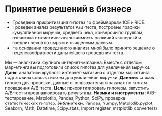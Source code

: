 # Принятие решений в бизнесе

- Проведена приоритизация гипотез по фреймворкам ICE и RICE.
- Проведен анализ результатов A/B-теста, построены графики кумулятивной выручки, среднего чека, конверсии по группам, посчитана статистическая значимость различий конверсий и средних чеков по сырым и очищенным данным.
- На основании проведенного анализа мной было принято решение о нецелесообразности дальнейшего проведения теста.

Мы — аналитики крупного интернет-магазина. Вместе с отделом маркетинга вы подготовили список гипотез для увеличения выручки.
**Дано:** аналитики крупного интернет-магазина с отделом маркетинга подготовили список гипотез для увеличения выручки.
**Данные:** список гипотез для проверки, данные о пользователях и заказах по итогам проведения A/B-теста.
**Цель:** приоритизировать гипотезы, запустить A/B-тест и проанализировать результаты. 
**Навыки и инструменты:** A/B-тестирование, Matplotlib, Pandas, Python, SciPy, проверка статистических гипотез. 
**Библиотеки:** Pandas, Numpy, Matplotlib.pyplot, Seaborn, Math, Datetime, Scipy.stats, Import register_matplotlib_converters/

